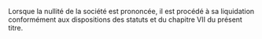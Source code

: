   
 Lorsque la nullité de la société est prononcée, il est procédé à sa liquidation conformément aux dispositions des statuts et du chapitre VII du présent titre.  

  
